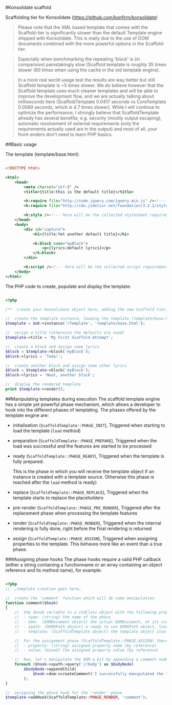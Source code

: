 #Konsolidate scaffold

Scaffolding tier for Konsolidate (https://github.com/konfirm/konsolidate)

> Please note that the XML based template that comes with the Scaffold-tier is significantly slower than the default Template engine shipped with Konsolidate.
This is maily due to the use of DOM documents combined with the more powerful options in the Scaffold-tier.

> Especially when benchmarking the repeating 'block' is (in comparison) painstakingly slow (Scaffold template is roughly 35 times slower (60 times when using the cache in the old template engine).

> In a more real world usage test the results are way better but still Scaffold template is ~5 times slower.
> We do believe however that the Scaffold template uses much cleaner templates and will be able to improve the development flow, and we are actually talking about milliseconds here (ScaffoldTemplate 0.0417 seconds vs CoreTemplate 0.0089 seconds, which is 4.7 times slower). While I will continue to optimize the performance, I strongly believe that ScaffoldTemplate already has several benefits; e.g. security (mostly output escaping), automatic resolvement of external requirements (only the requirements actually used are in the output) and most of all, your front-enders don't need to learn PHP basics.


##Basic usage


The template (template/base.html):

```xml

<!DOCTYPE html>

<html>
	<head>
		<meta charset="utf-8" />
		<title>{title:this is the default title}</title>

		<k:require file="http://code.jquery.com/jquery.min.js" /><!--- require jQuery  -->
		<k:require file="http://cdn.jsdelivr.net/foundation/3.2.2/stylesheets/foundation.min.css" /><!--- require foundation stylesheet  -->

		<k:style /><!--- here will be the collected stylesheet requirements  -->
	</head>
	<body>
		<div id="capture">
			<h1>{title:Yet another default title}</h1>

			<k:block name="myBlock">
				<p>{lyrics:default lyrics}</p>
			</k:block>
		</div>

		<k:script /><!--- here will be the collected script requirements  -->
	</body>
</html>
```

The PHP code to create, populate and display the template:
```php

<?php

/**  create your Konsolidate object here, adding the new Scaffold tier, we will assume the base Konsolidate instance to reside in $oK  **/

//  create the template instance, loading the template (template/base.html)
$template = $oK->instance('/Template', 'template/base.html');

//  assign a title (otherwise the defaults are used)
$template->title = 'My First Scaffold Attempt';

//  create a block and assign some lyrics
$block = $template->block('myBlock');
$block->lyrics = 'Tada!';

//  create another block and assign some other lyrics
$block = $template->block('myBlock');
$block->lyrics = 'Neat, another block';

//  display the rendered template
print $template->render();
```

##Manipulating templates during execution
The scaffold template engine has a simple yet powerful phase mechanism, which allows a developer to hook into the different phases of templating.
The phases offered by the template engine are:

- initialisation (```ScaffoldTemplate::PHASE_INIT```), Triggered when starting to load the template (```load``` method)
- preparation (```ScaffoldTemplate::PHASE_PREPARE```), Triggered when the load was successful and the features are started to be processed
- ready (```ScaffoldTemplate::PHASE_READY```), Triggered when the template is fully prepared.

	This is the phase in which you will receive the template object if an instance is created with a template source. Otherwise this phase is reached after the ```load``` method is ready)
- replace (```ScaffoldTemplate::PHASE_REPLACE```), Triggered when the template starts to replace the placeholders
- pre-render (```ScaffoldTemplate::PHASE_PRE_RENDER```), Triggered after the replacement phase when processing the template features
- render (```ScaffoldTemplate::PHASE_RENDER```), Triggered when the internal rendering is fully done, right before the final rendering is returned
- assign (```ScaffoldTemplate::PHASE_ASSIGN```), Triggered when assigning properties to the template. This behaves more like an event than a true phase.

###Assigning phase hooks
The phase hooks require a valid PHP callback (either a string containing a functionname or an array containing an object reference and its method name), for example:

```php

<?php
//  …template creation goes here…

//  create the 'comment' function which will do some manipulation
function comment($hook)
{
	//  the $hook variable is a stdClass object with the following properties:
	//  - type: (string) the name of the phase
	//  - dom:  (DOMDocument object) the actual DOMDocument, at its current state of manipulation
	//  - xpath: (DOMXPath object) a ready to use DOMXPath object, loaded with the actual DOMDocument
	//  - template: (ScaffoldTemplate object) the template object itself

	//  For the assignment phase (ScaffoldTemplate::PHASE_ASSIGN) there's two more properties:
	//  - property: (string) assigned property name (by reference)
	//  - value: (mixed) the assigned property value (by reference)

	//  Now, let's manipulate the DOM a bit by appending a comment node to the <body>
	foreach ($hook->xpath->query('//body') as $bodyNode)
		$bodyNode->appendChild(
			$hook->dom->createComment('I successfully manipulated the template')
		);
}

//  assigning the phase hook for the 'render' phase
$template->addHook(ScaffoldTemplate::PHASE_RENDER, 'comment');

```